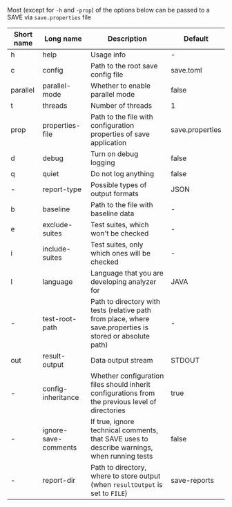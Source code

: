 Most (except for `-h` and `-prop`) of the options below can be passed to a SAVE via `save.properties` file

| Short name | Long name  | Description   | Default |
|------------|------------|---------------|---------------|
| h | help | Usage info | - |
| c | config | Path to the root save config file | save.toml |
| parallel | parallel-mode | Whether to enable parallel mode | false |
| t | threads | Number of threads | 1 |
| prop | properties-file | Path to the file with configuration properties of save application | save.properties |
| d | debug | Turn on debug logging | false |
| q | quiet | Do not log anything | false |
| - | report-type | Possible types of output formats | JSON |
| b | baseline | Path to the file with baseline data | - |
| e | exclude-suites | Test suites, which won't be checked | - |
| i | include-suites | Test suites, only which ones will be checked | - |
| l | language | Language that you are developing analyzer for | JAVA |
| - | test-root-path | Path to directory with tests (relative path from place, where save.properties is stored or absolute path) | - |
| out | result-output | Data output stream | STDOUT |
| - | config-inheritance | Whether configuration files should inherit configurations from the previous level of directories | true |
| - | ignore-save-comments | If true, ignore technical comments, that SAVE uses to describe warnings, when running tests | false |
| - | report-dir | Path to directory, where to store output (when `resultOutput` is set to `FILE`) | save-reports |